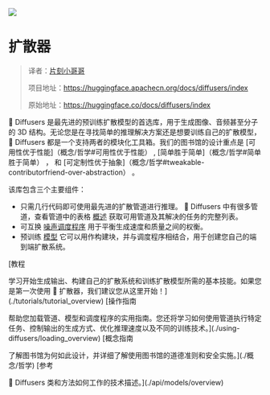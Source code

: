 ![](https://raw.githubusercontent.com/huggingface/diffusers/77aadfee6a891ab9fcfb780f87c693f7a5beeb8e/docs/source/imgs/diffusers_library.jpg)


# 扩散器

> 译者：[片刻小哥哥](https://github.com/jiangzhonglian)
>
> 项目地址：<https://huggingface.apachecn.org/docs/diffusers/index>
>
> 原始地址：<https://huggingface.co/docs/diffusers/index>


🤗 Diffusers 是最先进的预训练扩散模型的首选库，用于生成图像、音频甚至分子的 3D 结构。无论您是在寻找简单的推理解决方案还是想要训练自己的扩散模型，🤗 Diffusers 都是一个支持两者的模块化工具箱。我们的图书馆的设计重点是
 [可用性优于性能]（概念/哲学#可用性优于性能）
 ,
 [简单胜于简单]（概念/哲学#简单胜于简单）
 ， 和
 [可定制性优于抽象]（概念/哲学#tweakable-contributorfriend-over-abstraction）
 。


该库包含三个主要组件：


* 只需几行代码即可使用最先进的扩散管道进行推理。 🤗 Diffusers 中有很多管道，查看管道中的表格
 [概述](api/管道/概述)
 获取可用管道及其解决的任务的完整列表。
* 可互换
 [噪声调度程序](api/调度程序/概述)
 用于平衡生成速度和质量之间的权衡。
* 预训练
 [模型](api/模型)
 它可以用作构建块，并与调度程序相结合，用于创建您自己的端到端扩散系统。


[教程
 

 学习开始生成输出、构建自己的扩散系统和训练扩散模型所需的基本技能。如果您是第一次使用 🤗 扩散器，我们建议您从这里开始！](./tutorials/tutorial_overview)
[操作指南
 

 帮助您加载管道、模型和调度程序的实用指南。您还将学习如何使用管道执行特定任务、控制输出的生成方式、优化推理速度以及不同的训练技术。](./using-diffusers/loading_overview)
[概念指南
 

 了解图书馆为何如此设计，并详细了解使用图书馆的道德准则和安全实施。](./概念/哲学)
[参考
 

 🤗 Diffusers 类和方法如何工作的技术描述。](./api/models/overview)